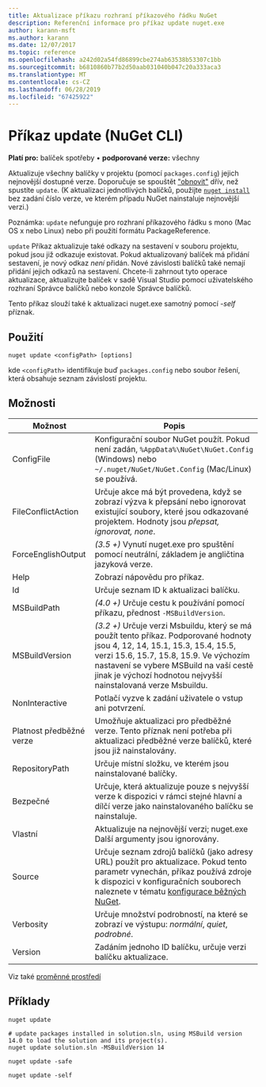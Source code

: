 ```yaml
---
title: Aktualizace příkazu rozhraní příkazového řádku NuGet
description: Referenční informace pro příkaz update nuget.exe
author: karann-msft
ms.author: karann
ms.date: 12/07/2017
ms.topic: reference
ms.openlocfilehash: a242d02a54fd86899cbe274ab63538b53307c1bb
ms.sourcegitcommit: b6810860b77b2d50aab031040b047c20a333aca3
ms.translationtype: MT
ms.contentlocale: cs-CZ
ms.lasthandoff: 06/28/2019
ms.locfileid: "67425922"
---
```

# <a name="update-command-nuget-cli"></a>Příkaz update (NuGet CLI)

**Platí pro:** balíček spotřeby &bullet; **podporované verze:** všechny

Aktualizuje všechny balíčky v projektu (pomocí `packages.config`) jejich nejnovější dostupné verze. Doporučuje se spouštět ["obnovit"](cli-ref-restore.md) dřív, než spustíte `update`. (K aktualizaci jednotlivých balíčků, použijte [ `nuget install` ](cli-ref-install.md) bez zadání číslo verze, ve kterém případu NuGet nainstaluje nejnovější verzi.)

Poznámka: `update` nefunguje pro rozhraní příkazového řádku s mono (Mac OS x nebo Linux) nebo při použití formátu PackageReference.

`update` Příkaz aktualizuje také odkazy na sestavení v souboru projektu, pokud jsou již odkazuje existovat. Pokud aktualizovaný balíček má přidání sestavení, je nový odkaz *není* přidán. Nové závislosti balíčků také nemají přidání jejich odkazů na sestavení. Chcete-li zahrnout tyto operace aktualizace, aktualizujte balíček v sadě Visual Studio pomocí uživatelského rozhraní Správce balíčků nebo konzole Správce balíčků.

Tento příkaz slouží také k aktualizaci nuget.exe samotný pomocí *-self* příznak.

## <a name="usage"></a>Použití

```cli
nuget update <configPath> [options]
```

kde `<configPath>` identifikuje buď `packages.config` nebo soubor řešení, která obsahuje seznam závislostí projektu.

## <a name="options"></a>Možnosti

| Možnost | Popis |
| --- | --- |
| ConfigFile | Konfigurační soubor NuGet použít. Pokud není zadán, `%AppData%\NuGet\NuGet.Config` (Windows) nebo `~/.nuget/NuGet/NuGet.Config` (Mac/Linux) se používá.|
| FileConflictAction | Určuje akce má být provedena, když se zobrazí výzva k přepsání nebo ignorovat existující soubory, které jsou odkazované projektem. Hodnoty jsou *přepsat, ignorovat, none*. |
| ForceEnglishOutput | *(3.5 +)*  Vynutí nuget.exe pro spuštění pomocí neutrální, základem je angličtina jazyková verze. |
| Help | Zobrazí nápovědu pro příkaz. |
| Id | Určuje seznam ID k aktualizaci balíčku. |
| MSBuildPath | *(4.0 +)*  Určuje cestu k používání pomocí příkazu, přednost `-MSBuildVersion`. |
| MSBuildVersion | *(3.2 +)*  Určuje verzi Msbuildu, který se má použít tento příkaz. Podporované hodnoty jsou 4, 12, 14, 15.1, 15.3, 15.4, 15.5, verzi 15.6, 15.7, 15.8, 15.9. Ve výchozím nastavení se vybere MSBuild na vaší cestě jinak je výchozí hodnotou nejvyšší nainstalovaná verze Msbuildu. |
| NonInteractive | Potlačí vyzve k zadání uživatele o vstup ani potvrzení. |
| Platnost předběžné verze | Umožňuje aktualizaci pro předběžné verze. Tento příznak není potřeba při aktualizaci předběžné verze balíčků, které jsou již nainstalovány. |
| RepositoryPath | Určuje místní složku, ve kterém jsou nainstalované balíčky. |
| Bezpečné | Určuje, která aktualizuje pouze s nejvyšší verze k dispozici v rámci stejné hlavní a dílčí verze jako nainstalovaného balíčku se nainstaluje. |
| Vlastní | Aktualizuje na nejnovější verzi; nuget.exe Další argumenty jsou ignorovány. |
| Source | Určuje seznam zdrojů balíčků (jako adresy URL) použít pro aktualizace. Pokud tento parametr vynechán, příkaz používá zdroje k dispozici v konfiguračních souborech naleznete v tématu [konfigurace běžných NuGet](../consume-packages/configuring-nuget-behavior.md). |
| Verbosity | Určuje množství podrobností, na které se zobrazí ve výstupu: *normální*, *quiet*, *podrobné*. |
| Version | Zadáním jednoho ID balíčku, určuje verzi balíčku aktualizace. |

Viz také [proměnné prostředí](cli-ref-environment-variables.md)

## <a name="examples"></a>Příklady

```cli
nuget update

# update packages installed in solution.sln, using MSBuild version 14.0 to load the solution and its project(s).
nuget update solution.sln -MSBuildVersion 14

nuget update -safe

nuget update -self
```
